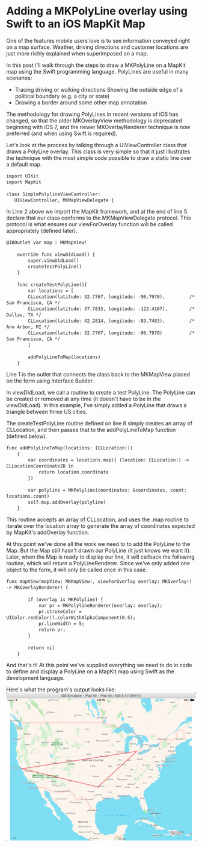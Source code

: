 <h1>Adding a MKPolyLine overlay using Swift to an iOS MapKit Map</h1>

<p>One of the features mobile users love is to see information conveyed right on a map surface. Weather, driving directions and customer locations are just more richly explained when superimposed on a map.</p>

<p>In this post I'll walk through the steps to draw a MKPolyLine on a MapKit map using the Swift programming language. PolyLines are useful in many scenarios:</p>

<ul>
<li>Tracing driving or walking directions
Showing the outside edge of a political boundary (e.g. a city or state)  </li>
<li>Drawing a border around some other map annotation</li>
</ul>

<p>The methodology for drawing PolyLines in recent versions of iOS has changed, so that the older MKOverlayView methodology is deprecated beginning with iOS 7, and the newer MKOverlayRenderer technique is now preferred (and when using Swift is required).</p>

<p>Let's look at the process by talking through a UIViewController class that draws a PolyLine overlay.  This class is very simple so that it just illustrates the technique with the most simple code possible to draw a static line over a default map.</p>

<pre><code>import UIKit  
import MapKit

class SimplePolylineViewController:  
   UIViewController, MKMapViewDelegate {
</code></pre>

<p>In Line 2 above we import the MapKit framework, and at the end of line 5 declare that our class conforms to the MKMapViewDelegate protocol.  This protocol is what ensures our viewForOverlay function will be called appropriately (defined later).  </p>

<pre><code>@IBOutlet var map : MKMapView!

    override func viewDidLoad() {
        super.viewDidLoad()
        createTestPolyLine()
    }

    func createTestPolyLine(){
        var locations = [
        CLLocation(latitude: 32.7767, longitude: -96.7970),         /* San Francisco, CA */
        CLLocation(latitude: 37.7833, longitude: -122.4167),        /* Dallas, TX */
        CLLocation(latitude: 42.2814, longitude: -83.7483),         /* Ann Arbor, MI */
        CLLocation(latitude: 32.7767, longitude: -96.7970)          /* San Francisco, CA */
        ]

        addPolyLineToMap(locations)
    }
</code></pre>

<p>Line 1 is the outlet that connects the class back to the MKMapView placed on the form using Interface Builder.</p>

<p>In viewDidLoad, we call a routine to create a test PolyLine.  The PolyLine can be created or removed at any time (it doesn't have to be in the viewDidLoad). In this example, I've simply added a PolyLine that draws a triangle between three US cities.</p>

<p>The createTestPolyLine routine defined on line 8 simply creates an array of CLLocation, and then passes that to the addPolyLineToMap function (defined below).  </p>

<pre><code>func addPolyLineToMap(locations: [CLLocation!])  
    {
        var coordinates = locations.map({ (location: CLLocation!) -&gt; CLLocationCoordinate2D in
            return location.coordinate
        })

        var polyline = MKPolyline(coordinates: &amp;coordinates, count: locations.count)
        self.map.addOverlay(polyline)
    }
</code></pre>

<p>This routine accepts an array of CLLocation, and uses the .map routine to iterate over the location array to generate the array of coordinates expected by MapKit's addOverlay function.</p>

<p>At this point we've done all the work we need to to add the PolyLine to the Map. But the Map still hasn't drawn our PolyLine (it just knows we want it). Later, when the Map is ready to display our line, it will callback the following routine, which will return a PolyLineRenderer. Since we've only added one object to the form, it will only be called once in this case.  </p>

<pre><code>func mapView(mapView: MKMapView!, viewForOverlay overlay: MKOverlay!) -&gt; MKOverlayRenderer! {

        if (overlay is MKPolyline) {
            var pr = MKPolylineRenderer(overlay: overlay);
            pr.strokeColor = UIColor.redColor().colorWithAlphaComponent(0.5);
            pr.lineWidth = 5;
            return pr;
        }

        return nil
    }
</code></pre>

<p>And that's it! At this point we've supplied everything we need to do in code to define and display a PolyLine on a MapKit map using Swift as the development language.</p>

<p>Here's what the program's output looks like: <br />
<img src="images/PolyLineTest_iPadAir.jpg" alt="" /></p>
